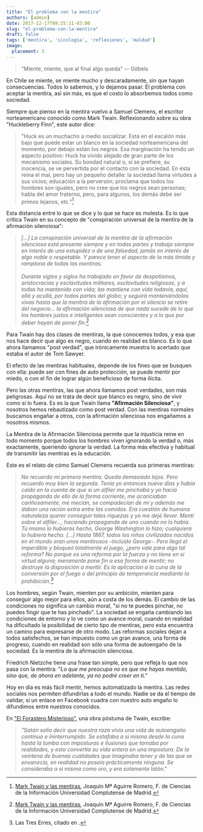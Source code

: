 ```yaml
---
title: "El problema con la mentira"
authors: [admin]
date: 2017-12-17T08:25:11-03:00
slug: "el-problema-con-la-mentira"
draft: false
tags: ['mentira', 'sicología', 'reflexiones', 'maldad']
image:
  placement: 3
---
```


> "Miente, miente, que al final algo queda" -- Göbels

En Chile se miente, se miente mucho y descaradamente, sin que hayan
consecuencias. Todos lo sabemos, y lo dejamos pasar. El problema con
aceptar la mentira, así sin más, es que el costo lo absorbemos todos
como sociedad. 

Siempre que pienso en la mentira vuelvo a Samuel Clemens, el escritor
norteamericano conocido como Mark Twain. Reflexionando sobre su obra
"Huckleberry Finn", este autor dice:

> "Huck es un muchacho a medio socializar. Está en el escalón más bajo
> que puede estar un blanco en la sociedad norteamericana del momento,
> por debajo están los negros. Esa marginación ha tenido un aspecto
> positivo: Huck ha vivido alejado de gran parte de los mecanismo
> sociales. Su bondad natural o, si se prefiere, su inocencia, se ve
> pervertida por el contacto con la sociedad. En
> ésta reina el mal, pero hay un
> pequeño detalle: la sociedad llama virtudes a sus vicios; educación a
> la perversón; proclama que todos los hombres son iguales, pero no cree
> que los negros sean personas; habla del amor fraterno, pero, para
> algunos, los demás debe ser primos lejanos,
> etc."[^1]

Esta distancia entre lo que se dice y lo que se hace es molesta. Es lo
que critica Twain en su concepto de "conspiración universal de la
mentira de la afirmación
silenciosa":

> *\[\...\] La conspiración universal de la mentira de la afirmación
> silenciosa está presente siempre y en todas partes y trabaja siempre
> en interés de una estupidez o de una falsedad, jamás en interés de
> algo noble o respetable. Y parece tener el aspecto de la más tímida y
> ramplona de todas las mentiras.\
> \
> Durante siglos y siglos ha trabajado en favor de despotismos,
> aristocracias y esclavitudes militares, esclavitudes religiosas, y a
> todas ha mantenido con vida; las mantiene con vida todavía, aquí, allá
> y acullá, por todas partes del globo; y seguirá manteniéndolas vivas
> hasta que la mentira de la afirmación por el silencio se retire del
> negocio\... la afirmación silenciosa de que nada sucede de lo que los
> hombres justos e inteligentes sean conscientes y a lo que por deber
> hayan de poner fin.[^1]*

Para Twain hay dos clases de mentiras, la que conocemos todos, y esa que
nos hace decir que algo es negro, cuando en realidad es blanco. Es lo
que ahora llamamos "post verdad", que irónicamente muestra lo acertado
que estaba el autor de Tom Sawyer.

El efecto de las mentiras habituales, depende de los fines que se
busquen con ella: puede ser con fines de auto protección, se puede
mentir por miedo, o con el fin de lograr algún beneficioso de forma
ilícita.

Pero las otras mentiras, las que ahora llamamos post verdades, son más
peligrosas. Aquí no se trata de decir que blanco es negro, sino de vivir
como si lo fuera. Es es la que Twain llama **"Afirmación
Silenciosa"**, y nosotros hemos rebautizado como post verdad. Con las
mentiras normales buscamos engañar a otros, con la afirmación silenciosa
nos engañamos a nosotros mismos.

La Mentira de la Afirmación Silenciosa permite que la injusticia reine
en todo momento porque todos los hombres viven ignorando la verdad o,
más exactamente, queriendo ignorar la verdad. La forma más efectiva y
habitual de transmitir las mentiras es la educación.

Este es el relato de cómo Samuel Clemens recuerda sus primeras mentiras:

> *No recuerdo mi primera mentira. Queda demasiado lejos. Pero recuerdo
> muy bien la segunda. Tenía yo entonces nueve días y había caído en la
> cuenta de que si un alfiler me pinchaba y yo hacía propaganda de ello
> de la forma corriente, me acariciaban cariñosamente, me mecían, se
> compadecían de mí y además me daban una ración extra entre las
> comidas. Era cuestión de humana naturaleza querer conseguir tales
> riquezas y yo me dejé llevar. Mentí sobre el alfiler\..., haciendo
> propaganda de uno cuando no lo había. Tú mismo lo hubieras hecho,
> George Washington lo hizo; cualquiera lo hubiera hecho. \[\...\] Hasta
> 1867, todos los niños civilizados nacidos en el mundo eran unos
> mentirosos -incluido George-. Pero llegó el imperdible y bloqueó
> totalmente el juego, ¿pero vale para algo tal reforma? No porque es
> una reforma por la fuerza y no tiene en sí virtud alguna; meramente
> pone fin a esa forma de mentir; no destruye la disposición a mentir.
> Es la aplicación a la cuna de la conversión por el fuego o del
> principio de temperancia mediante la prohibición.[^2]*

Los hombres, según Twain, mienten por su ambición, mienten para
conseguir algo mejor para ellos, aún a costa de los demás. El cambio de
las condiciones no significa un cambio moral, "si no te puedes pinchar,
no puedes fingir que te has pinchado". La sociedad se engaña cambiando
las condiciones de entorno y lo ve como un avance moral, cuando en
realidad ha dificultado la posibilidad de cierto tipo de mentiras, pero
esta encuentra un camino para expresarse de otro modo. Las reformas
sociales dejan a todos satisfechos, se han impuesto como un gran avance,
una forma de progreso, cuando en realidad son sólo una forma de
autoengaño de la sociedad. Es la mentira de la afirmación silenciosa.

Friedrich Nietzche tiene una frase tan simple, pero que refleja lo que
nos pasa con la mentira: "*Lo que me preocupa no es que me hayas
mentido, sino que, de ahora en adelante, ya no podré creer en ti."*

Hoy en día es más fácil mentir, hemos automatizado la mentira. Las redes
sociales nos permiten difundirlas a todo el mundo. Nadie se da el tiempo
de validar, si un enlace en Facebook cuadra con nuestro auto engaño lo
difundimos entre nuestros conocidos.

En ["El Forastero Misterioso"](http://www.biblioteca.org.ar/libros/154143.pdf), una obra
póstuma de Twain, escribe:

> *"Satán solía decir que nuestra raza vivía una vida de autoengaño
> continuo e ininterrumpido. Se estafaba a sí misma desde la cuna hasta
> la tumba con imposturas e ilusiones que tomaba por realidades, y esto
> convertía su vida entera en una impostura. De la veintena de buenas
> cualidades que imaginaba tener y de las que se envanecía, en realidad
> no poseía prácticamente ninguna. Se consideraba a sí misma como oro, y
> era solamente latón*."


[^1]: [Mark Twain y las mentiras](http://www.ucm.es/info/especulo/numero1/twain.htm),
Joaquín Mª Aguirre Romero, F. de Ciencias de la Información Universidad
Complutense de Madrid.

[^2]: Las Tres Erres, citado en [^1].

